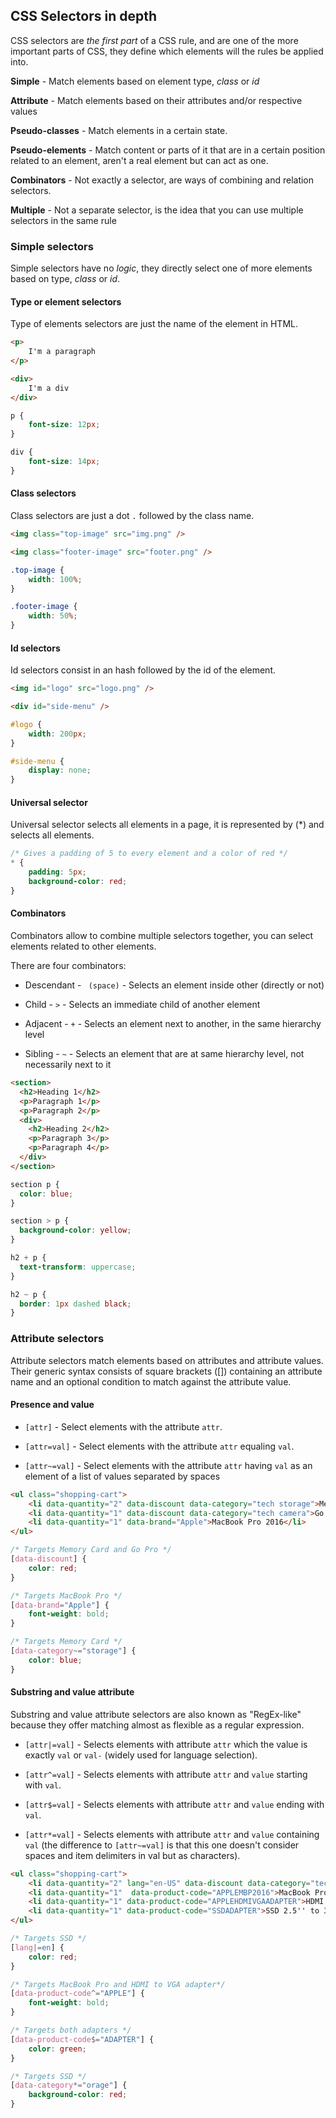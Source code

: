 ## CSS Selectors in depth

CSS selectors are *the first part* of a CSS rule, and are one of the more important parts of CSS, they define which elements will the rules be applied into.

**Simple** - Match elements based on element type, *class* or *id*

**Attribute** - Match elements based on their attributes and/or respective values

**Pseudo-classes** - Match elements in a certain state.

**Pseudo-elements** - Match content or parts of it that are in a certain position related to an element, aren't a real element but can act as one.

**Combinators** - Not exactly a selector, are ways of combining and relation selectors.

**Multiple** - Not a separate selector, is the idea that you can use multiple selectors in the same rule

### Simple selectors

Simple selectors have no *logic*, they directly select one of more elements based on type, *class* or *id*.

#### Type or element selectors

Type of elements selectors are just the name of the element in HTML.

```html
<p>
    I'm a paragraph
</p>

<div>
    I'm a div
</div>
```

```css
p {
    font-size: 12px;
}

div {
    font-size: 14px;
}
```

#### Class selectors

Class selectors are just a dot `.` followed by the class name.

```html
<img class="top-image" src="img.png" />

<img class="footer-image" src="footer.png" />
```

```css
.top-image {
    width: 100%;
}

.footer-image {
    width: 50%;
}
```

#### Id selectors

Id selectors consist in an hash followed by the id of the element.

```html
<img id="logo" src="logo.png" />

<div id="side-menu" />
```

```css
#logo {
    width: 200px;
}

#side-menu {
    display: none;
}
```

#### Universal selector

Universal selector selects all elements in a page, it is represented by (\*) and selects all elements.

```css
/* Gives a padding of 5 to every element and a color of red */
* {
    padding: 5px;
    background-color: red;
}
```

#### Combinators

Combinators allow to combine multiple selectors together, you can select elements related to other elements. 

There are four combinators:

- Descendant - ` (space)` - Selects an element inside other (directly or not)

- Child - `>` - Selects an immediate child of another element

- Adjacent - `+` - Selects an element next to another, in the same hierarchy level

- Sibling - `~` - Selects an element that are at same hierarchy level, not necessarily next to it

```html
<section>
  <h2>Heading 1</h2>
  <p>Paragraph 1</p>
  <p>Paragraph 2</p>
  <div>
    <h2>Heading 2</h2>
    <p>Paragraph 3</p>
    <p>Paragraph 4</p>
  </div>
</section>
```

```css
section p {
  color: blue;
}

section > p {
  background-color: yellow;
}

h2 + p {
  text-transform: uppercase;
}

h2 ~ p {
  border: 1px dashed black;
}
```


### Attribute selectors

Attribute selectors match elements based on attributes and attribute values. Their generic syntax consists of square brackets ([]) containing an attribute name and an optional condition to match against the attribute value.

#### Presence and value

- `[attr]` - Select elements with the attribute `attr`.

- `[attr=val]` - Select elements with the attribute `attr` equaling `val`.

- `[attr~=val]` - Select elements with the attribute `attr` having `val` as an element of a list of values separated by spaces

```html
<ul class="shopping-cart">
    <li data-quantity="2" data-discount data-category="tech storage">Memory card</li>
    <li data-quantity="1" data-discount data-category="tech camera">Go Pro Hero Black 4</li>
    <li data-quantity="1" data-brand="Apple">MacBook Pro 2016</li>
</ul>
```

```css
/* Targets Memory Card and Go Pro */
[data-discount] {
    color: red;
}

/* Targets MacBook Pro */
[data-brand="Apple"] {
    font-weight: bold;
}

/* Targets Memory Card */
[data-category~="storage"] {
    color: blue;
}
```

#### Substring and value attribute

Substring and value attribute selectors are also known as "RegEx-like" because they offer matching almost as flexible as a regular expression.

- `[attr|=val]` - Selects elements with attribute `attr` which the value is exactly `val` or `val-` (widely used for language selection).

- `[attr^=val]` - Selects elements with attribute `attr` and `value` starting with `val`.

- `[attr$=val]` - Selects elements with attribute `attr` and `value` ending with `val`.

- `[attr*=val]` - Selects elements with attribute `attr` and `value` containing `val` (the difference to `[attr~=val]` is that this one doesn't consider spaces and item delimiters in val but as characters).

```html
<ul class="shopping-cart">
    <li data-quantity="2" lang="en-US" data-discount data-category="tech storage">SSD 256 GB</li>
    <li data-quantity="1"  data-product-code="APPLEMBP2016">MacBook Pro 2016</li>
    <li data-quantity="1" data-product-code="APPLEHDMIVGAADAPTER">HDMI to VGA adapter</li>
    <li data-quantity="1" data-product-code="SSDADAPTER">SSD 2.5'' to 3.5 Adapter</li>
</ul>
```

```css
/* Targets SSD */
[lang|=en] {
    color: red;
}

/* Targets MacBook Pro and HDMI to VGA adapter*/
[data-product-code^="APPLE"] {
    font-weight: bold;
}

/* Targets both adapters */
[data-product-code$="ADAPTER"] {
    color: green;
}

/* Targets SSD */
[data-category*="orage"] {
    background-color: red;
}
```



